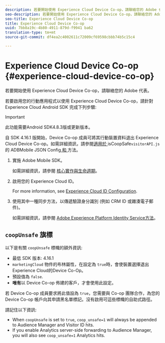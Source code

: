 ```yaml
---
description: 若要開始使用 Experience Cloud Device Co-op，請聯絡您的 Adobe 代表。
seo-description: 若要開始使用 Experience Cloud Device Co-op，請聯絡您的 Adobe 代表。
seo-title: Experience Cloud Device Co-op
title: Experience Cloud Device Co-op
uuid: 7bb8a19c-4b80-4911-879d-f9941 ba62
translation-type: tm+mt
source-git-commit: df4ea2c4002611c72009cf69598cbbb74b5c15c4

---
```



# Experience Cloud Device Co-op {#experience-cloud-device-co-op}

若要開始使用 Experience Cloud Device Co-op，請聯絡您的 Adobe 代表。

若要啟用您的行動應用程式以使用 Experience Cloud Device Co-op，請針對 Experience Cloud Android SDK 完成下列步驟:

>[!IMPORTANT]
>
>此功能需要Android SDK4.8.3版或更新版本。

自 SDK 4.16.1 版開始，Device Co-op 成員可將其行動裝置資料退出 Experience Cloud Device Co-op。如需詳細資訊，請參閱[適用於 ](/help/android/configuration/json-config/json-config.md)isCoopSafe`visitorAPI.js` 的 ADBMobile JSON Config[ 和 ](https://marketing.adobe.com/resources/help/en_US/mcvid/mcvid-coopsafe.html) 方法。

1. 實施 Adobe Mobile SDK。

   如需詳細資訊，請參閱 [核心實作與生命週期](/help/android/getting-started/dev-qs.md)。
1. 啟用您的 Experience Cloud ID。

   For more information, see [Experience Cloud ID Configuration](/help/android/c-marketing-cloud/mcvid.md).
1. 使用其中一種同步方法，以傳遞驗證身分識別 (例如 CRM ID 或雜湊電子郵件)。

   如需詳細資訊，請參閱 [Adobe Experience Platform Identity Service方法](/help/android/c-marketing-cloud/mc-methods.md)。

## `coopUnsafe` 旗標

以下是有關 `coopUnsafe` 標幟的額外資訊:

* 最低 SDK 版本: 4.16.1
* `marketingCloud` 物件的布林屬性，在設定為 `true`時，會使裝置選擇退出Experience Cloud的Device Co-Op。
* 預設值為 `false`.
* **唯有**&#x200B;以 Device Co-op 佈建的客戶，才會使用此設定。

若 Device Co-op 成員要求將此值設為 `true`，您需要與 Co-op 團隊合作，為您的 Device Co-op 帳戶向其申請黑名單標記。沒有啟用可這些標幟的自助式路徑。

請記住以下資訊:

* When `coopUnsafe` is set to `true`, `coop_unsafe=1` will always be appended to Audience Manager and Visitor ID hits.
* If you enable Analytics server-side forwarding to Audience Manager, you will also see `coop_unsafe=1` Analytics hits.